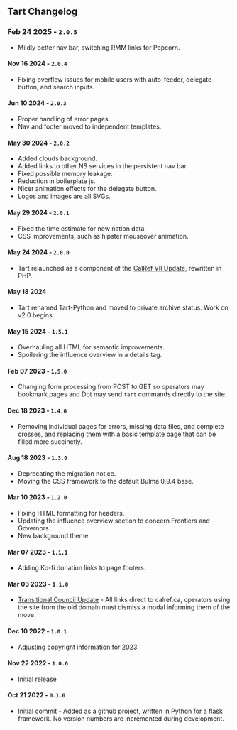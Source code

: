 ## Tart Changelog

### Feb 24 2025 - `2.0.5`
- Mildly better nav bar, switching RMM links for Popcorn.

#### Nov 16 2024 - `2.0.4`
- Fixing overflow issues for mobile users with auto-feeder, delegate button, and search inputs.

#### Jun 10 2024 - `2.0.3`
- Proper handling of error pages.
- Nav and footer moved to independent templates.

#### May 30 2024 - `2.0.2`
- Added clouds background.
- Added links to other NS services in the persistent nav bar.
- Fixed possible memory leakage.
- Reduction in boilerplate js.
- Nicer animation effects for the delegate button.
- Logos and images are all SVGs.

#### May 29 2024 - `2.0.1`
- Fixed the time estimate for new nation data.
- CSS improvements, such as hipster mouseover animation.

#### May 24 2024 - `2.0.0`
- Tart relaunched as a component of the [CalRef VII Update](https://forum.calref.ca/index.php?msg=4550), rewritten in PHP.

#### May 18 2024
- Tart renamed Tart-Python and moved to private archive status. Work on v2.0 begins.

#### May 15 2024 - `1.5.1`
- Overhauling all HTML for semantic improvements.
- Spoilering the influence overview in a details tag.

#### Feb 07 2023 - `1.5.0`
- Changing form processing from POST to GET so operators may bookmark pages and Dot may send `tart` commands directly to the site.

#### Dec 18 2023 - `1.4.0`
- Removing individual pages for errors, missing data files, and complete crosses, and replacing them with a basic template page that can be filled more succinctly.

#### Aug 18 2023 - `1.3.0`
- Deprecating the migration notice.
- Moving the CSS framework to the default Bulma 0.9.4 base.

#### Mar 10 2023 - `1.2.0`
- Fixing HTML formatting for headers.
- Updating the influence overview section to concern Frontiers and Governors.
- New background theme.

#### Mar 07 2023 - `1.1.1`
- Adding Ko-fi donation links to page footers.

#### Mar 03 2023 - `1.1.0`
- [Transitional Council Update](https://forum.calref.ca/index.php?msg=4186) - All links direct to calref.ca, operators using the site from the old domain must dismiss a modal informing them of the move.

#### Dec 10 2022 - `1.0.1`
- Adjusting copyright information for 2023.

#### Nov 22 2022 - `1.0.0`
- [Initial release](https://forum.calref.ca/index.php?msg=3948)

#### Oct 21 2022 - `0.1.0`
- Initial commit - Added as a github project, written in Python for a flask framework. No version numbers are incremented during development.